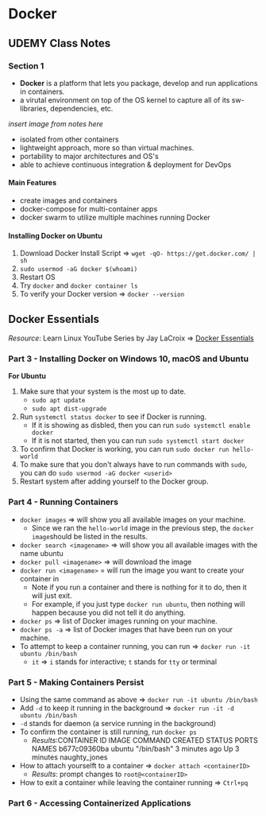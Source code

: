 # Docker

## UDEMY Class Notes

### Section 1

* **Docker** is a platform that lets you package, develop and run applications in containers.
* a virutal environment on top of the OS kernel to capture all of its sw-libraries, dependencies, etc.

_insert image from notes here_

* isolated from other containers
* lightweight approach, more so than virtual machines.
* portability to major architectures and OS's
* able to achieve continuous integration & deployment for DevOps

#### Main Features

* create images and containers
* docker-compose for multi-container apps
* docker swarm to utilize multiple machines running Docker

#### Installing Docker on Ubuntu

1. Download Docker Install Script => `wget -qO- https://get.docker.com/ | sh`
2. `sudo usermod -aG docker $(whoami)`
3. Restart OS
4. Try `docker` and `docker container ls`
5. To verify your Docker version => `docker --version`



## Docker Essentials 

_Resource_: Learn Linux YouTube Series by Jay LaCroix => [Docker Essentials](https://youtube.com/playlist?list=PLT98CRl2KxKECHltRib03tG8pyKEzwf9t)

### Part 3 - Installing Docker on Windows 10, macOS and Ubuntu

**For Ubuntu**

1. Make sure that your system is the most up to date.
    * `sudo apt update`
    * `sudo apt dist-upgrade`
2. Run `systemctl status docker` to see if Docker is running.
    * If it is showing as disbled, then you can run `sudo systemctl enable docker`
    * If it is not started, then you can run `sudo systemctl start docker`
3. To confirm that Docker is working, you can run `sudo docker run hello-world`
4. To make sure that you don't always have to run commands with `sudo`, you can do `sudo usermod -aG docker <userid>`
5. Restart system after adding yourself to the Docker group.

### Part 4 - Running Containers 

* `docker images` => will show you all available images on your machine.
    * Since we ran the `hello-world` image in the previous step, the `docker image`should be listed in the results.
* `docker search <imagename>` => will show you all available images with the name ubuntu
* `docker pull <imagename>` => will download the image
* `docker run <imagename>` = will run the image you want to create your container in
    * Note if you run a container and there is nothing for it to do, then it will just exit.
    * For example, if you just type `docker run ubuntu`, then nothing will happen because you did not tell it do anything.
* `docker ps` => list of Docker images running on your machine.
* `docker ps -a` => list of Docker images that have been run on your machine.
* To attempt to keep a container running, you can run => `docker run -it ubuntu /bin/bash`
    * `it` => `i` stands for interactive; `t` stands for `tty` or terminal

### Part 5 - Making Containers Persist

* Using the same command as above => `docker run -it ubuntu /bin/bash`
* Add `-d` to keep it running in the background => `docker run -it -d ubuntu /bin/bash`
* `-d` stands for daemon (a service running in the background) 
* To confirm the container is still running, run `docker ps`
    * _Results_:CONTAINER ID   IMAGE     COMMAND       CREATED         STATUS         PORTS     NAMES
                b677c09360ba   ubuntu    "/bin/bash"   3 minutes ago   Up 3 minutes         naughty_jones
* How to attach yourselft to a container => `docker attach <containerID>`
    * _Results_: prompt changes to `root@<containerID>`
* How to exit a container while leaving the container running => `Ctrl+pq`

### Part 6 - Accessing Containerized Applications

